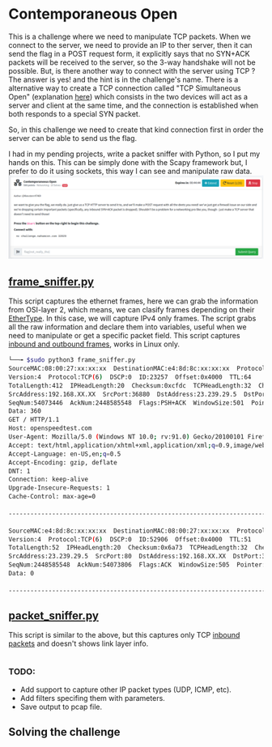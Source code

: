 # Contemporaneous Open

This is a challenge where we need to manipulate TCP packets. When we connect to the server, we need to provide an IP to ther server, then it
can send the flag in a POST request form, it explicitly says that no SYN+ACK packets will be received to the server, so the 3-way handshake will
not be possible. But, is there another way to connect with the server using TCP ? The answer is yes! and the hint is in the challenge's name.
There is a alternative way to create a TCP connection called "TCP Simultaneous Open" (explanation [here](https://diameter-protocol.blogspot.com/2014/03/simultaneous-open-tcp-connections.html)) which consists in the two devices will
act as a server and client at the same time, and the connection is established when both responds to a special SYN packet.

So, in this challenge we need to create that kind connection first in order the server can be able to send us the flag.

I had in my pending projects, write a packet sniffer with Python, so I put my hands on this. This can be simply done with the Scapy framework
but, I prefer to do it using sockets, this way I can see and manipulate raw data.
![screenshot](https://github.com/stevenvegar/CTF-Tools/blob/main/NahamCon22/ContemporaneousOpen/ContemporaneousOpen.png)


## [frame_sniffer.py](https://github.com/stevenvegar/CTF-Tools/blob/main/NahamCon22/ContemporaneousOpen/frame_sniffer.py)
This script captures the ethernet frames, here we can grab the information from OSI-layer 2, which means, we can clasify frames depending on 
their [EtherType](https://en.wikipedia.org/wiki/EtherType). In this case, we will capture IPv4 only frames. The script grabs all the raw information and declare them into variables, useful 
when we need to manipulate or get a specific packet field. This script captures <ins>inbound and outbound frames</ins>, works in Linux only.
```bash
└──╼ $sudo python3 frame_sniffer.py 
SourceMAC:08:00:27:xx:xx:xx  DestinationMAC:e4:8d:8c:xx:xx:xx  Protocol:8
Version:4  Protocol:TCP(6)  DSCP:0  ID:23257  Offset:0x4000  TTL:64
TotalLength:412  IPHeadLength:20  Checksum:0xcfdc  TCPHeadLength:32  Checksum:0x1035
SrcAddress:192.168.XX.XX  SrcPort:36880  DstAddress:23.239.29.5  DstPort:80
SeqNum:54073446  AckNum:2448585548  Flags:PSH+ACK  WindowSize:501  Pointer:0
Data: 360
GET / HTTP/1.1
Host: openspeedtest.com
User-Agent: Mozilla/5.0 (Windows NT 10.0; rv:91.0) Gecko/20100101 Firefox/91.0
Accept: text/html,application/xhtml+xml,application/xml;q=0.9,image/webp,*/*;q=0.8
Accept-Language: en-US,en;q=0.5
Accept-Encoding: gzip, deflate
DNT: 1
Connection: keep-alive
Upgrade-Insecure-Requests: 1
Cache-Control: max-age=0

-------------------------------------------------------------------------------------

SourceMAC:e4:8d:8c:xx:xx:xx  DestinationMAC:08:00:27:xx:xx:xx  Protocol:8
Version:4  Protocol:TCP(6)  DSCP:0  ID:52906  Offset:0x4000  TTL:51
TotalLength:52  IPHeadLength:20  Checksum:0x6a73  TCPHeadLength:32  Checksum:0x5d9c
SrcAddress:23.239.29.5  SrcPort:80  DstAddress:192.168.XX.XX  DstPort:36880
SeqNum:2448585548  AckNum:54073806  Flags:ACK  WindowSize:505  Pointer:0
Data: 0

-------------------------------------------------------------------------------------
```

## [packet_sniffer.py](https://github.com/stevenvegar/CTF-Tools/blob/main/NahamCon22/ContemporaneousOpen/packet_sniffer.py)
This script is similar to the above, but this captures only TCP <ins>inbound packets</ins> and doesn't shows link layer info.
```bash
```

### TODO:
- Add support to capture other IP packet types (UDP, ICMP, etc).
- Add filters specifing them with parameters.
- Save output to pcap file.


## Solving the challenge























